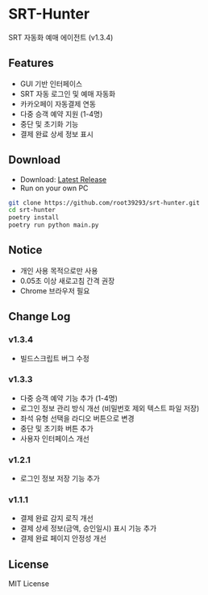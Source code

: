 # SRT-Hunter

SRT 자동화 예매 에이전트 (v1.3.4)

## Features
- GUI 기반 인터페이스
- SRT 자동 로그인 및 예매 자동화
- 카카오페이 자동결제 연동
- 다중 승객 예약 지원 (1-4명)
- 중단 및 초기화 기능
- 결제 완료 상세 정보 표시

## Download
- Download: [Latest Release](https://github.com/root39293/srt-hunter/releases/latest)
- Run on your own PC
```bash
git clone https://github.com/root39293/srt-hunter.git
cd srt-hunter
poetry install
poetry run python main.py
```

## Notice
- 개인 사용 목적으로만 사용
- 0.05초 이상 새로고침 간격 권장
- Chrome 브라우저 필요

## Change Log

### v1.3.4
- 빌드스크립트 버그 수정

### v1.3.3
- 다중 승객 예약 기능 추가 (1-4명)
- 로그인 정보 관리 방식 개선 (비밀번호 제외 텍스트 파일 저장)
- 좌석 유형 선택을 라디오 버튼으로 변경
- 중단 및 초기화 버튼 추가
- 사용자 인터페이스 개선

### v1.2.1
- 로그인 정보 저장 기능 추가

### v1.1.1
- 결제 완료 감지 로직 개선
- 결제 상세 정보(금액, 승인일시) 표시 기능 추가
- 결제 완료 페이지 안정성 개선

## License
MIT License